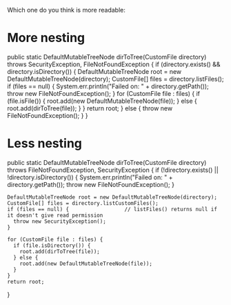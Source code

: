 Which one do you think is more readable:

# More nesting #

 public static DefaultMutableTreeNode dirToTree(CustomFile directory) throws SecurityException, FileNotFoundException {
    if (directory.exists() && directory.isDirectory()) {
      DefaultMutableTreeNode root = new DefaultMutableTreeNode(directory);
      CustomFile[] files = directory.listFiles();
      if (files == null) {
        System.err.println("Failed on: " + directory.getPath());
        throw new FileNotFoundException();
      }
      for (CustomFile file : files) {
        if (file.isFile()) {
          root.add(new DefaultMutableTreeNode(file));
        } else {
          root.add(dirToTree(file));
        }
      }
      return root;
    } else {
      throw new FileNotFoundException();
    }
  }

# Less nesting #

  public static DefaultMutableTreeNode dirToTree(CustomFile directory) throws FileNotFoundException, SecurityException {
    if (!directory.exists() || !directory.isDirectory()) {
      System.err.println("Failed on: " + directory.getPath());
      throw new FileNotFoundException();
    }
    
    DefaultMutableTreeNode root = new DefaultMutableTreeNode(directory);
    CustomFile[] files = directory.listCustomFiles();
    if (files == null) {                  // listFiles() returns null if it doesn't give read permission
      throw new SecurityException();
    }
    
    for (CustomFile file : files) {
      if (file.isDirectory()) {
        root.add(dirToTree(file));
      } else {
        root.add(new DefaultMutableTreeNode(file));
      }
    }
    return root;
  }